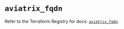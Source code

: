 # `aviatrix_fqdn`

Refer to the Terraform Registry for docs: [`aviatrix_fqdn`](https://registry.terraform.io/providers/aviatrixsystems/aviatrix/8.1.10/docs/resources/fqdn).

